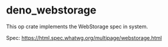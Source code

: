 # deno_webstorage

This op crate implements the WebStorage spec in system.

Spec: https://html.spec.whatwg.org/multipage/webstorage.html
